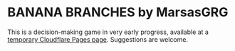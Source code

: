 # BANANA BRANCHES by MarsasGRG
This is a decision-making game in very early progress, available at a [temporary Cloudflare Pages page](https://bananabranches.pages.dev/). Suggestions are welcome.
